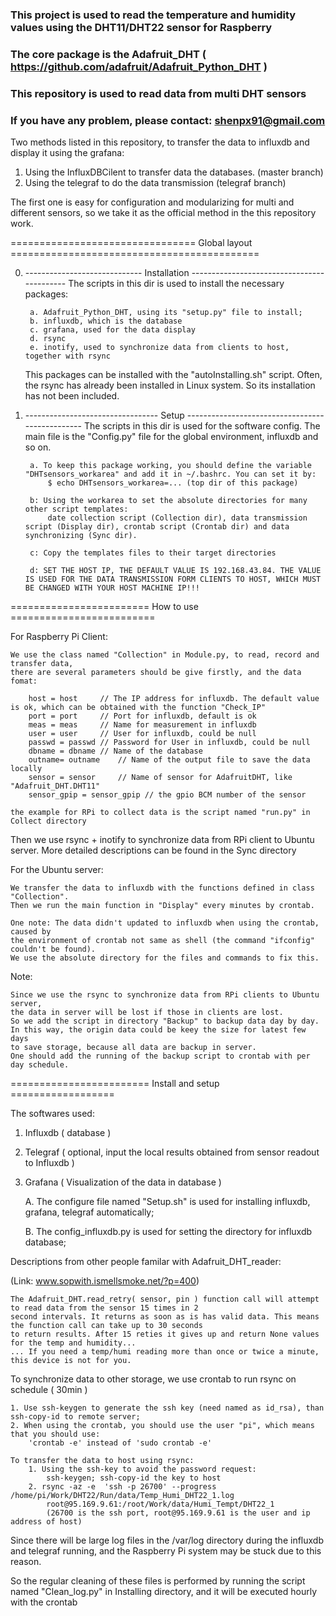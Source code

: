 ### This project is used to read the temperature and humidity values using the DHT11/DHT22 sensor for Raspberry
### The core package is the Adafruit_DHT ( https://github.com/adafruit/Adafruit_Python_DHT )
### This repository is used to read data from multi DHT sensors
### If you have any problem, please contact: shenpx91@gmail.com

Two methods listed in this repository, to transfer the data to influxdb and display it using the grafana:

1. Using the InfluxDBCilent to transfer data the databases. (master branch)
2. Using the telegraf to do the data transmission           (telegraf branch) 

The first one is easy for configuration and modularizing for multi and different sensors,
so we take it as the official method in the this repository work.

================================ Global layout ===========================================

0. ----------------------------- Installation  -------------------------------------------
	The scripts in this dir is used to install the necessary packages:

		a. Adafruit_Python_DHT, using its "setup.py" file to install;
		b. influxdb, which is the database
		c. grafana, used for the data display
		d. rsync
		e. inotify, used to synchronize data from clients to host, together with rsync
	
	This packages can be installed with the "autoInstalling.sh" script. Often, the rsync has
	already been installed in Linux system. So its installation has not been included.
	

1. --------------------------------- Setup ------------------------------------------------
	The scripts in this dir is used for the software config. The main file is the "Config.py" file
	for the global environment, influxdb and so on.

		a. To keep this package working, you should define the variable "DHTsensors_workarea" and add it in ~/.bashrc. You can set it by:
			$ echo DHTsensors_workarea=... (top dir of this package)

		b: Using the workarea to set the absolute directories for many other script templates:
			date collection script (Collection dir), data transmission script (Display dir), crontab script (Crontab dir) and data synchronizing (Sync dir).

		c: Copy the templates files to their target directories

		d: SET THE HOST IP, THE DEFAULT VALUE IS 192.168.43.84. THE VALUE IS USED FOR THE DATA TRANSMISSION FORM CLIENTS TO HOST, WHICH MUST BE CHANGED WITH YOUR HOST MACHINE IP!!!
	


======================== How to use =========================

For Raspberry Pi Client:

    We use the class named "Collection" in Module.py, to read, record and transfer data,
    there are several parameters should be give firstly, and the data fomat:

		host = host		// The IP address for influxdb. The default value is ok, which can be obtained with the function "Check_IP"
		port = port		// Port for influxdb, default is ok
		meas = meas     // Name for measurement in influxdb
		user = user     // User for influxdb, could be null
		passwd = passwd // Password for User in influxdb, could be null
		dbname = dbname // Name of the database
		outname= outname	// Name of the output file to save the data locally
		sensor = sensor		// Name of sensor for AdafruitDHT, like "Adafruit_DHT.DHT11"
		sensor_gpip = sensor_gpip // the gpio BCM number of the sensor

    the example for RPi to collect data is the script named "run.py" in Collect directory

Then we use rsync + inotify to synchronize data from RPi client to Ubuntu server.
More detailed descriptions can be found in the Sync directory


For the Ubuntu server:

    We transfer the data to influxdb with the functions defined in class "Collection".
    Then we run the main function in "Display" every minutes by crontab.

    One note: The data didn't updated to influxdb when using the crontab, caused by
    the environment of crontab not same as shell (the command "ifconfig" couldn't be found).
    We use the absolute directory for the files and commands to fix this.


Note:

    Since we use the rsync to synchronize data from RPi clients to Ubuntu server,
    the data in server will be lost if those in clients are lost.
    So we add the script in directory "Backup" to backup data day by day.
    In this way, the origin data could be keey the size for latest few days
    to save storage, because all data are backup in server.
    One should add the running of the backup script to crontab with per day schedule.

======================== Install and setup ==================

The softwares used:

1.  Influxdb  ( database )
2.  Telegraf  ( optional, input the local results obtained from sensor readout to Influxdb )
3.  Grafana   ( Visualization of the data in database )


	A. The configure file named "Setup.sh" is used for installing influxdb, grafana, telegraf automatically;

	B. The config_influxdb.py is used for setting the directory for influxdb database;


Descriptions from other people familar with Adafruit_DHT_reader:

(Link:	www.sopwith.ismellsmoke.net/?p=400)

    The Adafruit_DHT.read_retry( sensor, pin ) function call will attempt to read data from the sensor 15 times in 2
	second intervals. It returns as soon as is has valid data. This means the function call can take up to 30 seconds
	to return results. After 15 reties it gives up and return None values for the temp and humidity...
	... If you need a temp/humi reading more than once or twice a minute, this device is not for you.


To synchronize data to other storage, we use crontab to run rsync on schedule ( 30min )
	
	1. Use ssh-keygen to generate the ssh key (need named as id_rsa), than ssh-copy-id to remote server;
	2. When using the crontab, you should use the user "pi", which means that you should use:
		'crontab -e' instead of 'sudo crontab -e'
	
    To transfer the data to host using rsync:
        1. Using the ssh-key to avoid the password request:
            ssh-keygen; ssh-copy-id the key to host
        2. rsync -az -e  'ssh -p 26700' --progress /home/pi/Work/DHT22/Run/data/Temp_Humi_DHT22_1.log 
            root@95.169.9.61:/root/Work/data/Humi_Tempt/DHT22_1
            (26700 is the ssh port, root@95.169.9.61 is the user and ip address of host)


Since there will be large log files in the /var/log directory during the influxdb and telegraf running,
and the Raspberry Pi system may be stuck due to this reason.

So the regular cleaning of these files is performed by running the script named "Clean_log.py" in Installing
directory, and it will be executed hourly with the crontab

